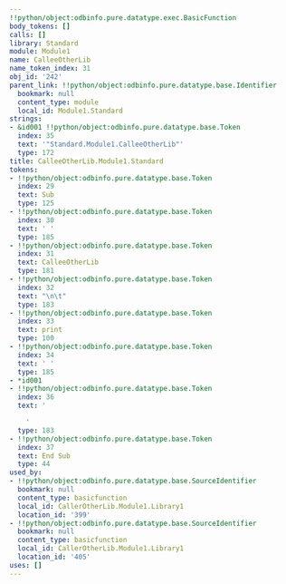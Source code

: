 ```yaml
---
!!python/object:odbinfo.pure.datatype.exec.BasicFunction
body_tokens: []
calls: []
library: Standard
module: Module1
name: CalleeOtherLib
name_token_index: 31
obj_id: '242'
parent_link: !!python/object:odbinfo.pure.datatype.base.Identifier
  bookmark: null
  content_type: module
  local_id: Module1.Standard
strings:
- &id001 !!python/object:odbinfo.pure.datatype.base.Token
  index: 35
  text: '"Standard.Module1.CalleeOtherLib"'
  type: 172
title: CalleeOtherLib.Module1.Standard
tokens:
- !!python/object:odbinfo.pure.datatype.base.Token
  index: 29
  text: Sub
  type: 125
- !!python/object:odbinfo.pure.datatype.base.Token
  index: 30
  text: ' '
  type: 185
- !!python/object:odbinfo.pure.datatype.base.Token
  index: 31
  text: CalleeOtherLib
  type: 181
- !!python/object:odbinfo.pure.datatype.base.Token
  index: 32
  text: "\n\t"
  type: 183
- !!python/object:odbinfo.pure.datatype.base.Token
  index: 33
  text: print
  type: 100
- !!python/object:odbinfo.pure.datatype.base.Token
  index: 34
  text: ' '
  type: 185
- *id001
- !!python/object:odbinfo.pure.datatype.base.Token
  index: 36
  text: '

    '
  type: 183
- !!python/object:odbinfo.pure.datatype.base.Token
  index: 37
  text: End Sub
  type: 44
used_by:
- !!python/object:odbinfo.pure.datatype.base.SourceIdentifier
  bookmark: null
  content_type: basicfunction
  local_id: CallerOtherLib.Module1.Library1
  location_id: '399'
- !!python/object:odbinfo.pure.datatype.base.SourceIdentifier
  bookmark: null
  content_type: basicfunction
  local_id: CallerOtherLib.Module1.Library1
  location_id: '405'
uses: []
---
```

